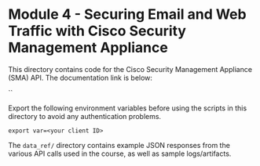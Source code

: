 # Module 4 - Securing Email and Web Traffic with Cisco Security Management Appliance
This directory contains code for the Cisco Security Management Appliance (SMA)
API. The documentation link is below:

``

Export the following environment variables before using the scripts in
this directory to avoid any authentication problems.
```
export var=<your client ID>
```

The `data_ref/` directory contains example JSON responses from the
various API calls used in the course, as well as sample logs/artifacts.
